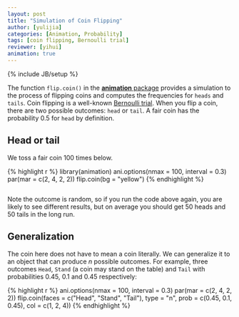 ```yaml
---
layout: post
title: "Simulation of Coin Flipping"
author: [yulijia]
categories: [Animation, Probability]
tags: [coin flipping, Bernoulli trial]
reviewer: [yihui]
animation: true
---
```

{% include JB/setup %}

The function `flip.coin()` in the [**animation** package](http://yihui.name/animation) provides a
simulation to the process of flipping coins and computes the frequencies for `heads` and `tails`.
Coin flipping is a well-known [Bernoulli trial](http://en.wikipedia.org/wiki/Bernoulli_trial). When
you flip a coin, there are two possible outcomes: `head` or `tail`. A fair coin has the probability
0.5 for `head` by definition.

## Head or tail

We toss a fair coin 100 times below.


{% highlight r %}
library(animation)
ani.options(nmax = 100, interval = 0.3)
par(mar = c(2, 4, 2, 2))
flip.coin(bg = "yellow")
{% endhighlight %}


<div class="scianimator">
<div id="head_or_tail" style="display: inline-block;">
</div>
</div>
<script type="text/javascript">
  (function($) {
    $(document).ready(function() {
      var imgs = Array(100);
      for (i=0; ; i++) {
        if (i == imgs.length) break;
        imgs[i] = "/figures/2013-03-27-simulation-of-coin-flipping/head-or-tail" + (i + 1) + ".png";
      }
      $("#head_or_tail").scianimator({
          "images": imgs,
          "delay": 300,
          "controls": ["first", "previous", "play", "next", "last", "loop", "speed"],
      });
      $("#head_or_tail").scianimator("play");
    });
  })(jQuery);
</script>


Note the outcome is random, so if you run the code above again, you are likely to see different
results, but on average you should get 50 heads and 50 tails in the long run.

## Generalization

The coin here does not have to mean a coin literally. We can generalize it to an object that can
produce $n$ possible outcomes. For example, three outcomes `Head`, `Stand` (a coin may stand on the
table) and `Tail` with probabilities 0.45, 0.1 and 0.45 respectively:


{% highlight r %}
ani.options(nmax = 100, interval = 0.3)
par(mar = c(2, 4, 2, 2))
flip.coin(faces = c("Head", "Stand", "Tail"), type = "n", prob = c(0.45, 
  0.1, 0.45), col = c(1, 2, 4))
{% endhighlight %}


<div class="scianimator">
<div id="coin_stands" style="display: inline-block;">
</div>
</div>
<script type="text/javascript">
  (function($) {
    $(document).ready(function() {
      var imgs = Array(100);
      for (i=0; ; i++) {
        if (i == imgs.length) break;
        imgs[i] = "/figures/2013-03-27-simulation-of-coin-flipping/coin-stands" + (i + 1) + ".png";
      }
      $("#coin_stands").scianimator({
          "images": imgs,
          "delay": 300,
          "controls": ["first", "previous", "play", "next", "last", "loop", "speed"],
      });
      $("#coin_stands").scianimator("play");
    });
  })(jQuery);
</script>

